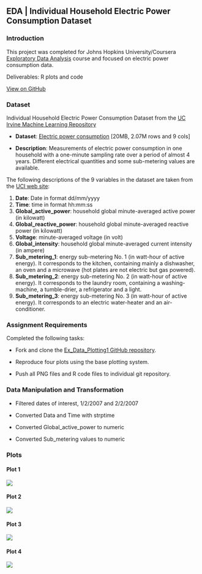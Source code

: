 ## EDA | Individual Household Electric Power Consumption Dataset
### Introduction

This project was completed for Johns Hopkins University/Coursera [Exploratory Data Analysis](https://www.coursera.org/learn/exploratory-data-analysis) course and focused on electric power consumption data. 

Deliverables: R plots and code

[View on GitHub](https://github.com/arielrp01/ExData_Plotting1)

### Dataset

Individual Household Electric Power Consumption Dataset from the <a href="http://archive.ics.uci.edu/ml/">UC Irvine Machine Learning Repository</a>

* <b>Dataset</b>: <a href="https://d396qusza40orc.cloudfront.net/exdata%2Fdata%2Fhousehold_power_consumption.zip">Electric power consumption</a> [20MB, 2.07M rows and 9 cols]

* <b>Description</b>: Measurements of electric power consumption in one household with a one-minute sampling rate over a period of almost 4 years. Different electrical quantities and some sub-metering values are available.

The following descriptions of the 9 variables in the dataset are taken from the <a href="https://archive.ics.uci.edu/ml/datasets/Individual+household+electric+power+consumption">UCI web site</a>:

<ol>
<li><b>Date</b>: Date in format dd/mm/yyyy </li>
<li><b>Time</b>: time in format hh:mm:ss </li>
<li><b>Global_active_power</b>: household global minute-averaged active power (in kilowatt) </li>
<li><b>Global_reactive_power</b>: household global minute-averaged reactive power (in kilowatt) </li>
<li><b>Voltage</b>: minute-averaged voltage (in volt) </li>
<li><b>Global_intensity</b>: household global minute-averaged current intensity (in ampere) </li>
<li><b>Sub_metering_1</b>: energy sub-metering No. 1 (in watt-hour of active energy). It corresponds to the kitchen, containing mainly a dishwasher, an oven and a microwave (hot plates are not electric but gas powered). </li>
<li><b>Sub_metering_2</b>: energy sub-metering No. 2 (in watt-hour of active energy). It corresponds to the laundry room, containing a washing-machine, a tumble-drier, a refrigerator and a light. </li>
<li><b>Sub_metering_3</b>: energy sub-metering No. 3 (in watt-hour of active energy). It corresponds to an electric water-heater and an air-conditioner.</li>
</ol>


### Assignment Requirements

Completed the following tasks:

* Fork and clone the [Ex_Data_Plotting1 GitHub repository](https://github.com/rdpeng/ExData_Plotting1).

* Reproduce four plots using the base plotting system.

* Push all PNG files and R code files to individual git repository.


### Data Manipulation and Transformation

* Filtered dates of interest, 1/2/2007 and 2/2/2007

* Converted Data and Time with strptime

* Converted Global_active_power to numeric

* Converted Sub_metering values to numeric


### Plots

#### Plot 1
<img src="https://github.com/arielrp01/ExData_Plotting1/blob/master/figure/unnamed-chunk-2.png?raw=true"/>

#### Plot 2
<img src="https://github.com/arielrp01/ExData_Plotting1/blob/master/figure/unnamed-chunk-3.png?raw=true"/>

#### Plot 3
<img src="https://github.com/arielrp01/ExData_Plotting1/blob/master/figure/unnamed-chunk-4.png?raw=true"/>

#### Plot 4
<img src="https://github.com/arielrp01/ExData_Plotting1/blob/master/figure/unnamed-chunk-5.png?raw=true"/>
